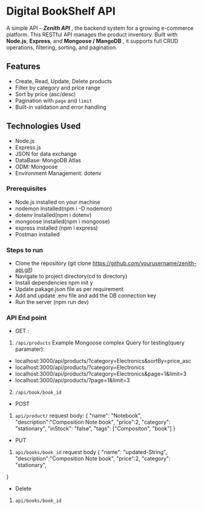 # Digital BookShelf API
A simple API - ***Zenith API*** , the backend system for a growing e-commerce platform. This RESTful API manages the product inventory. Built with **Node.js**, **Express**, and **Mongoose / MangoDB** , it supports full CRUD operations, filtering, sorting, and pagination.

## Features
- Create, Read, Update, Delete products
- Filter by category and price range
- Sort by price (asc/desc)
- Pagination with `page` and `limit`
- Built-in validation and error handling 

## Technologies Used
- Node.js  
- Express.js  
- JSON for data exchange  
- DataBase: MongoDB Atlas
- ODM: Mongoose
- Environment Management: dotenv

### Prerequisites
- Node.js installed on your machine  
- nodemon Installed(npm i -D nodemon)
- dotenv Installed(npm i dotenv)
- mongoose Installed(npm i mongoose)
- express installed (npm i express)
- Postman installed

### Steps to run 
- Clone the repository (git clone https://github.com/yourusername/zenith-api.git)
- Navigate to project directory(cd to directory)
- Install dependencies npm init y 
- Update pakage.json file as per requirement
- Add and update .env file and add the DB connection key
- Run the server (npm run dev)

### API End point 
- GET : 
1. `/api/products`
Example Mongoose complex Query for testing(query paramater): 
-  localhost:3000/api/products/?category=Electronics&sortBy=price_asc
-  localhost:3000/api/products/?category=Electronics
-  localhost:3000/api/products/?category=Electronics&page=1&limit=3
-  localhost:3000/api/products/?page=1&limit=3
2. `/api/book/book_id`

- POST
1. `api/product/`
request body:
{
    "name": "Notebook",
    "description":"Composition Note book",
    "price":2,
    "category": "stationary",
    "inStock": "false",
    "tags": ["Compositon", "book"]
}

- PUT
1. `api/books/book_id`
request body
{
    "name": "updated-String",
    "description":"Composition Note book",
    "price":2,
    "category": "stationary",
    
}

- Delete
1. `api/books/book_id`